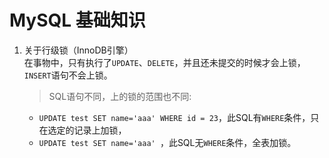 # MySQL 基础知识

1. 关于行级锁（InnoDB引擎）   
   在事物中，只有执行了`UPDATE`、`DELETE`，并且还未提交的时候才会上锁，`INSERT`语句不会上锁。  
   > SQL语句不同，上的锁的范围也不同:    
   * `UPDATE test SET name='aaa' WHERE id = 23`，此SQL有`WHERE`条件，只在选定的记录上加锁，
   * `UPDATE test SET name='aaa' `，此SQL无`WHERE`条件，全表加锁。
